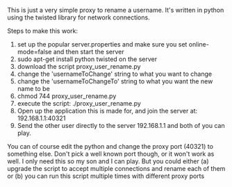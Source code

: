 This is just a very simple proxy to rename a username. It's written in python using the twisted library for network connections. 

Steps to make this work:
1. set up the popular server.properties and make sure you set online-mode=false and then start the server
2. sudo apt-get install python twisted on the server
3. download the script proxy_user_rename.py
4. change the 'usernameToChange' string to what you want to change
5. change the 'usernameToChangeTo' string to what you want the new name to be
6. chmod 744 proxy_user_rename.py
7. execute the script: ./proxy_user_rename.py
8. Open up the application this is made for, and join the server at: 192.168.1.1:40321
9. Send the other user directly to the server 192.168.1.1 and both of you can play.

You can of course edit the python and change the proxy port (40321) to something else. Don't pick a well known port though, or it won't work as well. I only need this so my son and I can play. But you could either (a) upgrade the script to accept multiple connections and rename each of them or (b) you can run this script multiple times with different proxy ports
